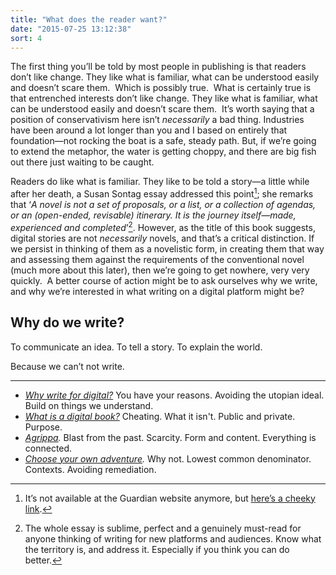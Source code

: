 ```yaml
---
title: "What does the reader want?"
date: "2015-07-25 13:12:38"
sort: 4
---
```


The first thing you’ll be told by most people in publishing is that
readers don’t like change. They like what is familiar, what can be
understood easily and doesn’t scare them.  Which is possibly true.  What
is certainly true is that entrenched interests don’t like change. They
like what is familiar, what can be understood easily and doesn’t scare
them.  It’s worth saying that a position of conservativism here isn’t
*necessarily* a bad thing. Industries have been around a lot longer than
you and I based on entirely that foundation—not rocking the boat is a
safe, steady path. But, if we’re going to extend the metaphor, the water
is getting choppy, and there are big fish out there just waiting to be
caught.

Readers do like what is familiar. They like to be told a story—a
little while after her death, a Susan Sontag essay addressed this
point[^1]; she remarks that ‘*A novel is not a set of proposals, or a
list, or a collection of agendas, or an (open-ended, revisable)
itinerary. It is the journey itself—made, experienced and
completed*’[^2]. However, as the title of this book suggests, digital
stories are not *necessarily* novels, and that’s a critical distinction.
If we persist in thinking of them as a novelistic form, in creating them
that way and assessing them against the requirements of the conventional
novel (much more about this later), then we’re going to get nowhere,
very very quickly.  A better course of action might be to ask ourselves
why we write, and why we’re interested in what writing on a digital
platform might be?  

Why do we write? 
-----------------

To communicate an idea. To tell a story. To explain the world.

Because we can’t not write.

<div class="not-on-single-page" markdown="1">

***

- *[Why write for digital?](/What_does_the_reader_want/Why_write_for_digital.html)* You have your reasons. Avoiding the utopian ideal. Build on things we understand.
- *[What is a digital book?](/What_does_the_reader_want/What_is_a_digital_book.html)* Cheating. What it isn't. Public and private. Purpose.
- *[Agrippa](/What_does_the_reader_want/Agrippa.html).* Blast from the past. Scarcity. Form and content. Everything is connected.
- *[Choose your own adventure](/What_does_the_reader_want/Choose_your_own_adventure.html).* Why not. Lowest common denominator. Contexts. Avoiding remediation.

</div>

[^1]: It’s not available at the Guardian website anymore, but [here’s a cheeky link](http://laurencemiall.com/stuff/pay-attention-to-the-world/).

[^2]: The whole essay is sublime, perfect and a genuinely must-read for anyone thinking of writing for new platforms and audiences. Know what the territory is, and address it. Especially if you think you can do better.
